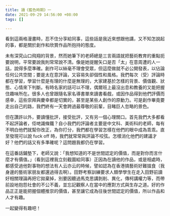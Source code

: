 ```yaml
---
title: 讀《藍色時期》一
date: 2021-09-29 14:56:00 +08:00
tags: []

---
```


  
  
看到這兩格漫畫時，忍不住分享給同事，這些話是我近來想跟他講，又不知怎說起的事，都是關於創作和欣賞作品所抱持的態度。

  
未有深究山口飛翔的背景，然而她筆下的老師總是三言兩語就把藝術教育的重點扼要說明，平常要說我則常常說不清。像是她提醒矢口是否「太」在意周遭的人一話，說得多麼準確。創作可以絲毫不理會受眾，但這麼做就不必公開發表，以佔論任何公共空間；要是太在意評論，又容易失卻個性和風格。我們每次（受）評論時都在學習，學習什麼是有理的什麼是無理的，大家建基於怎樣的背景、價值觀、狀態、心情來下判斷。有時名家的話可以不理，偶爾班上最沒出息和教養的又能把握住趣味所在。很多人也曾跟隨名家名導書單來讀書看戲，或因作品得到他們評價而感幸，這些崇拜與慶幸都是切實的，甚至是某些人創作的原動力。可是創作畢竟要走出自己的路，我們終有一天會跨過最尊敬的前輩，目睹巨人忽略的景色。

  
但在讚許以外，要讀懂批評，接受批評，又有另一個心理關口。首先我們大多都看不起評論者，佢哋識條鐵？自小我們的評論者主要是中文科、美術科的老師，每有不明白他們就幫你改正，為你打分，我們都在學習怎樣在他們的眼中成為乖乖。直至發現可以說 fuck off 時，我們就常常與評論不咬弦。怎樣消化他們的建議才好？他們的話又有多準確呢？這問題我都仍在學習。

  
在這番話鋪墊下，老師又說：「我想知道的不是世間認定的價值，而是對你而言什麼才有價值。」（看到這裡我立刻截圖給同事）正因為在讀他的作品，或是相處時，都感受過他對事物的想法有人云亦云的時候，譬如認為在香港搞藝術好難搵食（我身邊的藝術家朋友都還過得去啊）。田野考察訓練要求人類學學生在走入田野前讀好相關理論再把它拋棄掉，別要因聽過馬克思講剝削、異化，傳柯講權力等，而帶前設地抱怨社會的不公不義，並忘記觀察人在當中的應對方式與生存之道。好的作品正正是能把握個體推崇的價值，甚至讓它成為往後世間認定的價值，所以作品和人才有趣。

  
一起變得有趣吧！

  
